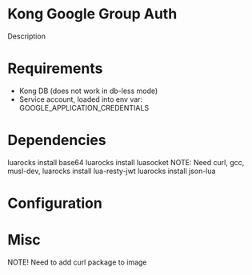 # Kong Google Group Auth
Description

# Requirements
* Kong DB (does not work in db-less mode)
* Service account, loaded into env var: GOOGLE_APPLICATION_CREDENTIALS

# Dependencies
luarocks install base64
luarocks install luasocket
NOTE: Need curl, gcc, musl-dev, 
luarocks install lua-resty-jwt
luarocks install json-lua


# Configuration

# Misc
NOTE! Need to add curl package to image
